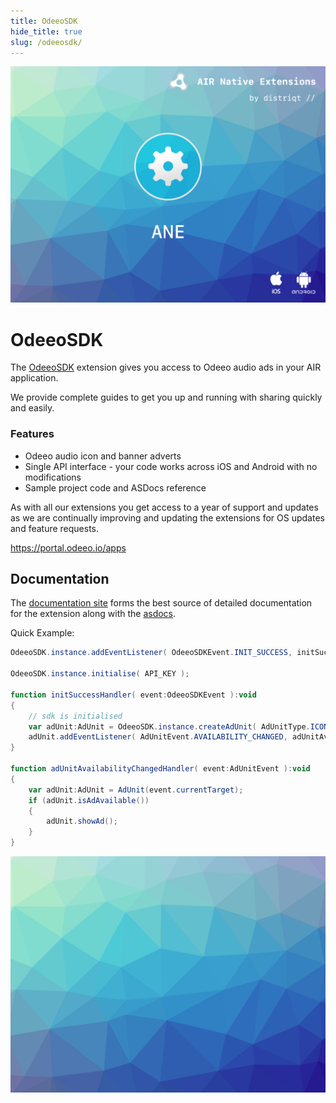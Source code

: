 ```yaml
---
title: OdeeoSDK
hide_title: true
slug: /odeeosdk/
---
```


![](images/hero.png)

# OdeeoSDK

The [OdeeoSDK](https://airnativeextensions.com/extension/io.odeeo.OdeeoSDK) extension gives you access to Odeeo audio ads in your AIR application.

We provide complete guides to get you up and running with sharing quickly and easily.


### Features

- Odeeo audio icon and banner adverts
- Single API interface - your code works across iOS and Android with no modifications
- Sample project code and ASDocs reference

As with all our extensions you get access to a year of support and updates as we are 
continually improving and updating the extensions for OS updates and feature requests.

https://portal.odeeo.io/apps


## Documentation

The [documentation site](https://docs.airnativeextensions.com/docs/odeeosdk) forms the best source of detailed documentation for the extension along with the [asdocs](https://docs.airnativeextensions.com/asdocs/odeeosdk). 

Quick Example: 

```actionscript title="AIR"
OdeeoSDK.instance.addEventListener( OdeeoSDKEvent.INIT_SUCCESS, initSuccessHandler );

OdeeoSDK.instance.initialise( API_KEY );

function initSuccessHandler( event:OdeeoSDKEvent ):void
{
    // sdk is initialised
    var adUnit:AdUnit = OdeeoSDK.instance.createAdUnit( AdUnitType.ICON, "PLACEMENT_ID" );
    adUnit.addEventListener( AdUnitEvent.AVAILABILITY_CHANGED, adUnitAvailabilityChangedHandler );
}

function adUnitAvailabilityChangedHandler( event:AdUnitEvent ):void
{
    var adUnit:AdUnit = AdUnit(event.currentTarget);
    if (adUnit.isAdAvailable())
    {
        adUnit.showAd();
    }
}
```


![](images/promo.png)



